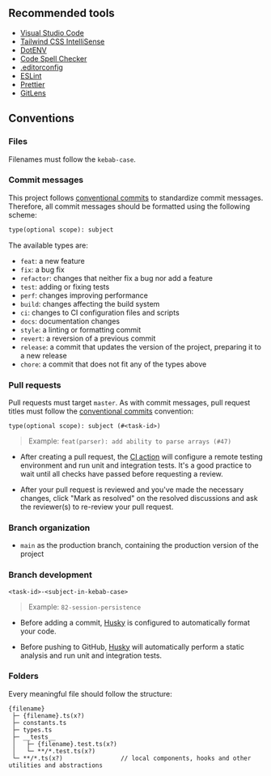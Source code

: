 ## Recommended tools

  - [Visual Studio Code](https://code.visualstudio.com/)
  - [Tailwind CSS IntelliSense](https://marketplace.visualstudio.com/items?itemName=bradlc.vscode-tailwindcss)
  - [DotENV](https://marketplace.visualstudio.com/items?itemName=mikestead.dotenv)
  - [Code Spell Checker](https://marketplace.visualstudio.com/items?itemName=streetsidesoftware.code-spell-checker)
  - [.editorconfig](https://marketplace.visualstudio.com/items?itemName=EditorConfig.EditorConfig)
  - [ESLint](https://marketplace.visualstudio.com/items?itemName=dbaeumer.vscode-eslint)
  - [Prettier](https://marketplace.visualstudio.com/items?itemName=flowtype.flow-for-vscode)
  - [GitLens](https://marketplace.visualstudio.com/items?itemName=eamodio.gitlens)

## Conventions

### Files

Filenames must follow the `kebab-case`.

### Commit messages

This project follows [conventional commits](https://www.conventionalcommits.org/) to standardize commit messages.
Therefore, all commit messages should be formatted using the following scheme:

```txt
type(optional scope): subject
```

The available types are:

- `feat`: a new feature
- `fix`: a bug fix
- `refactor`: changes that neither fix a bug nor add a feature
- `test`: adding or fixing tests
- `perf`: changes improving performance
- `build`: changes affecting the build system
- `ci`: changes to CI configuration files and scripts
- `docs`: documentation changes
- `style`: a linting or formatting commit
- `revert`: a reversion of a previous commit
- `release`: a commit that updates the version of the project, preparing it to a new release
- `chore`: a commit that does not fit any of the types above

### Pull requests

Pull requests must target `master`. As with commit messages, pull request titles must follow the [conventional commits](https://www.conventionalcommits.org/) convention:

`type(optional scope): subject (#<task-id>)`

> Example: `feat(parser): add ability to parse arrays (#47)`
- After creating a pull request, the [CI action](./.github/workflows/ci.yml) will configure a remote testing environment
  and run unit and integration tests. It's a good practice to wait until all checks have passed before requesting a
  review.

- After your pull request is reviewed and you've made the necessary changes, click "Mark as resolved" on the resolved
  discussions and ask the reviewer(s) to re-review your pull request.

### Branch organization

- `main` as the production branch, containing the production version of the project

### Branch development

`<task-id>-<subject-in-kebab-case>`

> Example: `82-session-persistence`
- Before adding a commit, [Husky](https://typicode.github.io/husky/) is configured to automatically format your code.

- Before pushing to GitHub, [Husky](https://typicode.github.io/husky/) will automatically perform a static analysis and
  run unit and integration tests.

### Folders

Every meaningful file should follow the structure:

```
{filename}
 ├─ {filename}.ts(x?)
 ├─ constants.ts
 ├─ types.ts
 ├─ __tests__
 │   ├─ {filename}.test.ts(x?)
 │   └─ **/*.test.ts(x?)
 └─ **/*.ts(x?)                // local components, hooks and other utilities and abstractions
```
